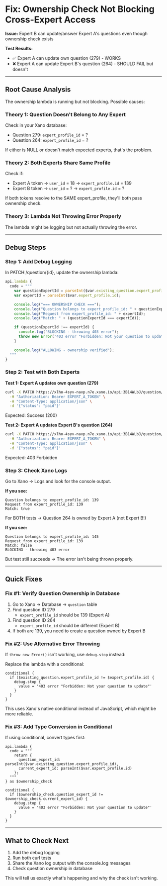 # Fix: Ownership Check Not Blocking Cross-Expert Access

**Issue:** Expert B can update/answer Expert A's questions even though ownership check exists

**Test Results:**
- ✅ Expert A can update own question (279) - WORKS
- ❌ Expert A can update Expert B's question (264) - SHOULD FAIL but doesn't

---

## Root Cause Analysis

The ownership lambda is running but not blocking. Possible causes:

### Theory 1: Question Doesn't Belong to Any Expert

Check in your Xano database:
- Question 279: `expert_profile_id` = ?
- Question 264: `expert_profile_id` = ?

If either is NULL or doesn't match expected experts, that's the problem.

### Theory 2: Both Experts Share Same Profile

Check if:
- Expert A token → `user_id` = 18 → `expert_profile.id` = 139
- Expert B token → `user_id` = ? → `expert_profile.id` = ?

If both tokens resolve to the SAME expert_profile, they'll both pass ownership check.

### Theory 3: Lambda Not Throwing Error Properly

The lambda might be logging but not actually throwing the error.

---

## Debug Steps

### Step 1: Add Debug Logging

In PATCH /question/{id}, update the ownership lambda:

```javascript
api.lambda {
  code = """
    var questionExpertId = parseInt($var.existing_question.expert_profile_id);
    var expertId = parseInt($var.expert_profile.id);

    console.log("=== OWNERSHIP CHECK ===");
    console.log("Question belongs to expert_profile_id: " + questionExpertId);
    console.log("Request from expert_profile_id: " + expertId);
    console.log("Match: " + (questionExpertId === expertId));

    if (questionExpertId !== expertId) {
      console.log("BLOCKING - throwing 403 error");
      throw new Error('403 error "Forbidden: Not your question to update"');
    }

    console.log("ALLOWING - ownership verified");
  """
}
```

### Step 2: Test with Both Experts

**Test 1: Expert A updates own question (279)**
```bash
curl -X PATCH https://xlho-4syv-navp.n7e.xano.io/api:3B14WLbJ/question/279 \
  -H "Authorization: Bearer EXPERT_A_TOKEN" \
  -H "Content-Type: application/json" \
  -d '{"status": "paid"}'
```

Expected: Success (200)

**Test 2: Expert A updates Expert B's question (264)**
```bash
curl -X PATCH https://xlho-4syv-navp.n7e.xano.io/api:3B14WLbJ/question/264 \
  -H "Authorization: Bearer EXPERT_A_TOKEN" \
  -H "Content-Type: application/json" \
  -d '{"status": "paid"}'
```

Expected: 403 Forbidden

### Step 3: Check Xano Logs

Go to Xano → Logs and look for the console output.

**If you see:**
```
Question belongs to expert_profile_id: 139
Request from expert_profile_id: 139
Match: true
```

For BOTH tests → Question 264 is owned by Expert A (not Expert B!)

**If you see:**
```
Question belongs to expert_profile_id: 145
Request from expert_profile_id: 139
Match: false
BLOCKING - throwing 403 error
```

But test still succeeds → The error isn't being thrown properly.

---

## Quick Fixes

### Fix #1: Verify Question Ownership in Database

1. Go to Xano → Database → `question` table
2. Find question ID 279
   - `expert_profile_id` should be 139 (Expert A)
3. Find question ID 264
   - `expert_profile_id` should be different (Expert B)
4. If both are 139, you need to create a question owned by Expert B

### Fix #2: Use Alternative Error Throwing

If `throw new Error()` isn't working, use `debug.stop` instead:

Replace the lambda with a conditional:

```
conditional {
  if ($existing_question.expert_profile_id != $expert_profile.id) {
    debug.stop {
      value = '403 error "Forbidden: Not your question to update"'
    }
  }
}
```

This uses Xano's native conditional instead of JavaScript, which might be more reliable.

### Fix #3: Add Type Conversion in Conditional

If using conditional, convert types first:

```
api.lambda {
  code = """
    return {
      question_expert_id: parseInt($var.existing_question.expert_profile_id),
      current_expert_id: parseInt($var.expert_profile.id)
    };
  """
} as $ownership_check

conditional {
  if ($ownership_check.question_expert_id != $ownership_check.current_expert_id) {
    debug.stop {
      value = '403 error "Forbidden: Not your question to update"'
    }
  }
}
```

---

## What to Check Next

1. Add the debug logging
2. Run both curl tests
3. Share the Xano log output with the console.log messages
4. Check question ownership in database

This will tell us exactly what's happening and why the check isn't working.
